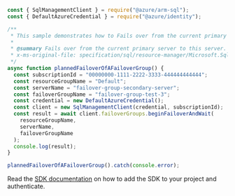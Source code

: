 ```javascript
const { SqlManagementClient } = require("@azure/arm-sql");
const { DefaultAzureCredential } = require("@azure/identity");

/**
 * This sample demonstrates how to Fails over from the current primary server to this server.
 *
 * @summary Fails over from the current primary server to this server.
 * x-ms-original-file: specification/sql/resource-manager/Microsoft.Sql/preview/2020-11-01-preview/examples/FailoverGroupFailover.json
 */
async function plannedFailoverOfAFailoverGroup() {
  const subscriptionId = "00000000-1111-2222-3333-444444444444";
  const resourceGroupName = "Default";
  const serverName = "failover-group-secondary-server";
  const failoverGroupName = "failover-group-test-3";
  const credential = new DefaultAzureCredential();
  const client = new SqlManagementClient(credential, subscriptionId);
  const result = await client.failoverGroups.beginFailoverAndWait(
    resourceGroupName,
    serverName,
    failoverGroupName
  );
  console.log(result);
}

plannedFailoverOfAFailoverGroup().catch(console.error);
```

Read the [SDK documentation](https://github.com/Azure/azure-sdk-for-js/blob/%40azure%2Farm-sql_9.0.1/sdk/sql/arm-sql/README.md) on how to add the SDK to your project and authenticate.
